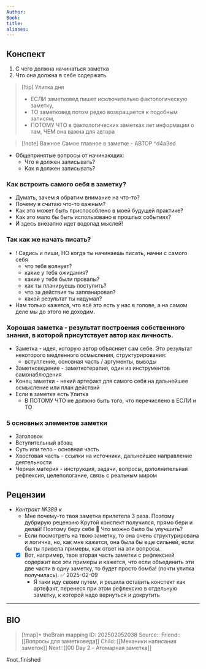 ```yaml
---
Author: 
Book: 
title: 
aliases:
---
```

## Конспект
1. С чего должна начинаться заметка
2. Что она должна в себе содержать

> [!tip] Улитка дня
>- ЕСЛИ заметковед пишет исключительно фактологическую заметку, 
>- ТО заметковед потом редко возвращается к подобным записям, 
>- ПОТОМУ ЧТО в фактологических заметках лет информации о там, ЧЕМ она важна для автора

> [!note] Важное 
> Cамое главное в заметке - АВТОР
^d4a3ed
- Общепринятые вопросы от начинающих:
	- Что я должен записывать? 
	- Как я должен записывать?

### Как встроить самого себя в заметку?
- Думать, зачем я обратим внимание на что-то?
- Почему я считаю что-то важным?
- Как это может быть приспособлено в моей будущей практике?
- Как это мало бы быть использовано в прошлых событиях?
- И здесь внезапно идет водопад мыслей!

### Так как же начать писать?
- ! Садись и пиши, НО когда ты начинаешь писать, начни с самого себя
	- что тебя волнует?
	- какие у тебя ожидания?
	- какие у тебя были провалы?
	- как ты планируешь поступить?
	- что за действия ты запланировал?
	- какой результат ты надумал?
- Нам только кажется, что всё это есть у нас в голове, а на самом деле мы до этого не доходим.

### Хорошая заметка - результат построения собственного знания, в которой присутствует автор как личность.
- Заметка - идея, которую автор объясняет сам себе. Это результат некоторого медленного осмысления, структурирования: 
	- вступление, основная часть / аргументы, выводы
- Заметковедение - заметкотерапия, один из инструментов самонаблюдения
- Конец заметки - некий артефакт для самого себя на дальнейшее осмысление или план действий
- Если в заметке есть Улитка
	- В ПОТОМУ ЧТО не должно быть того, что перечислено в ЕСЛИ и ТО

### 5 основных элементов заметки
- Заголовок
- Вступительный абзац
- Суть или тело - основная часть
- Хвостовая часть - ссылки на источники, дальнейшее направление деятельности
- Черная материя - инструкция, задачи, вопросы, дополнительная рефлексия, целепологание, связь с реальным миром

## Рецензии
- _Контракт №389 к_ 
	- Мне почему-то твоя заметка прилетела 3 раза. Поэтому дубрирую рецензию Крутой конспект получился, прямо бери и делай! Поэтому беру себе 🙂 Что можно было бы улучшить? 
	- Если посмотреть на твою заметку, то она очень структурирована и логична, но, как мне кажется, она была бы еще сильней, если бы ты привела примеры, как ответ на эти вопросы. 
	- [x] Вот, например, твоя вторая часть заметки с рефлексией содержит все эти примеры и кажется, что если объединить эти две части в одну заметку, то будет просто бомба! (почти улитка получилась). ✅ 2025-02-09
		- Я таки иду своим путем, и решила оставить конспект как артефакт, перенеся при этом  рефлексию в отдельную заметку, к которой надо вернуться и докрутить
***
## BIO
> [!map]+ theBrain mapping
> ID:  202502052038
> Source::
> Friend::[[Вопросы для заметковеда]]
> Child::[[Механики написания заметок]]
> Next::[[00 Day 2 - Атомарная заметка]]

#not_finished 